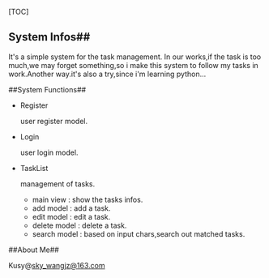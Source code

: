 [TOC]

## System Infos##

It's a simple system for the task management. In our works,if the task is too much,we may forget something,so i make this system to follow my tasks in work.Another way.it's also a try,since i'm learning python...



##System Functions##

- Register

  user register model.

- Login

  user login model.

- TaskList

  management of tasks.

  - main view : show the tasks infos.
  - add model : add a task.
  - edit model : edit a task.
  - delete model : delete a task.
  - search model : based on input chars,search out matched tasks.

##About Me##

Kusy@sky_wangjz@163.com

